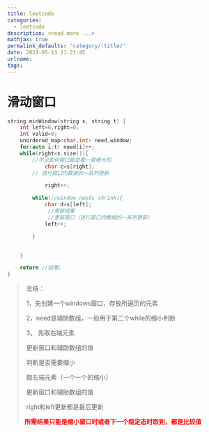 ```yaml
---
title: leetcode
categories:
  - leetcode
description: <read more ...>
mathjax: true
permalink_defaults: 'category/:title/'
date: 2021-05-13 21:21:45
urlname:
tags:
---
```












# 滑动窗口

```c++
string minWindow(string s, string t) {
    int left=0,right=0;
    int valid=0;
    unordered_map<char,int> need,window;
    for(auto i:t) need[i]++;
    while(right<s.size()){
        //不论如何窗口都是要一直增大的
            char c=s[right];
        // 进行窗口内数据的一系列更新

            right++;

        while(//window needs shrink){
            char d=s[left];
             //更新结果
             //更新窗口（进行窗口内数据的一系列更新）
            left++;

        }


    }

    return //结果;
}
```

> ​		总结：
>
> ​		1，先创建一个windows窗口，存放所遍历的元素
>
> ​		2，need是辅助数组，一般用于第二个while的缩小判断
>
> ​		3， 先取右端元素
>
> ​				更新窗口和辅助数组的值
>
> ​				判断是否需要缩小
>
> ​				取左端元素（一个一个的缩小）
>
> ​				更新窗口和辅助数组的值
>
> ​				right和left更新都是最后更新
>
> ​		<strong style="color:red;">		所需结果只能是缩小窗口时或者下一个稳定态时取到，都是比较值</strong>